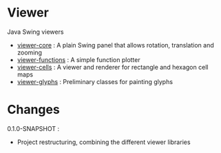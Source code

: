 # Viewer

Java Swing viewers

- [viewer-core](/viewer-core) : A plain Swing panel that allows rotation, translation and zooming
- [viewer-functions](/viewer-functions) : A simple function plotter
- [viewer-cells](/viewer-cells) : A viewer and renderer for rectangle and hexagon cell maps
- [viewer-glyphs](/viewer-glyphs) : Preliminary classes for painting glyphs

# Changes

0.1.0-SNAPSHOT :
  * Project restructuring, combining the different viewer libraries





